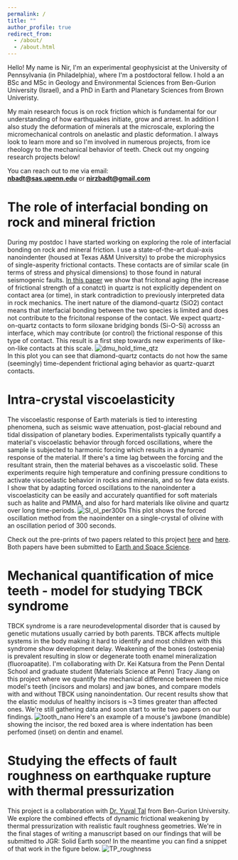 ```yaml
---
permalink: /
title: ""
author_profile: true
redirect_from: 
  - /about/
  - /about.html
---
```


Hello! My name is Nir, I'm an experimental geophysicist at the University of Pennsylvania (in Philadelphia), where I'm a postdoctoral fellow. I hold a an BSc and MSc in Geology and Environmental Sciences from Ben-Gurion University (Israel), and a PhD in Earth and Planetary Sciences from Brown Univeristy. 

My main research focus is on rock friction which is fundamental for our understanding of how earthquakes initiate, grow and arrest. In addition I also study the deformation of minerals at the microscale, exploring the micromechanical controls on anelastic and plastic deformation. I always look to learn more and so I'm involved in numerous projects, from ice rheology to the mechanical behavior of teeth. Check out my ongoing research projects below! 

You can reach out to me via email:<br> 
**nbadt@sas.upenn.edu**  or  **nirzbadt@gmail.com**


The role of interfacial bonding on rock and mineral friction
======
During my postdoc I have started working on exploring the role of interfacial bonding on rock and mineral friction. I use a state-of-the-art dual-axis nanoindenter (housed at Texas A&M University) to probe the microphysics of single-asperity frictional contacts. These contacts are of similar scale (in terms of stress and physical dimensions) to those found in natural seismogenic faults. [In this paper](https://agupubs.onlinelibrary.wiley.com/doi/full/10.1029/2023GL105471) we show that fricitonal aging (the increase of frictional strength of a conatct) in quartz is not explicitly dependent on contact area (or time), in stark contradiction to previously interpreted data in rock mechanics. The inert nature of the diamond-quartz (SiO2) contact means that interfacial bonding between the two species is limited and does not contribute to the fricitonal response of the contact. We expect quartz-on-quartz contacts to form siloxane bridging bonds (Si-O-Si) acrosss an interface, which may contribute (or control) the frictional response of this type of contact. This result is a first step towards new experiments of like-on-like contacts at this scale.
![dmu_hold_time_qtz](https://github.com/nzbadt/nzbadt.github.io/assets/96509780/6afafcfc-cb3b-461d-a7b6-96e1ef20aef0) <br>
In this plot you can see that diamond-quartz contacts do not how the same (seemingly) time-dependent frictional aging behavior as quartz-quarzt contacts. 


Intra-crystal viscoelasticity
======
The viscoelastic response of Earth materials is tied to interesting phenomena, such as seismic wave attenuation, post-glacial rebound and tidal dissipation of planetary bodies. Experimentalists typically quantify a material's viscoelastic behavior through forced oscillations, where the sample is subjected to harmonic forcing which results in a dynamic response of the material. If there's a time lag between the forcing and the resultant strain, then the material behaves as a viscoelastic solid. These experiments require high temperature and confining pressure conditions to activate viscoelastic behavior in rocks and minerals, and so few data exists. I show that by adapting forced oscillations to the nanoindenter a viscoelasticity can be easily and accurately quantified for soft materials such as halite and PMMA, and also for hard materials like olivine and quartz over long time-periods.
![SI_ol_per300s](https://github.com/nzbadt/nzbadt.github.io/assets/96509780/73f9d366-c66e-46f6-b22e-1f7afddfd304)
This plot shows the forced oscillation method from the naoindenter on a single-crystal of olivine with an oscillation period of 300 seconds.

Check out the pre-prints of two papers related to this project [here](https://arxiv.org/abs/2406.14707) and [here](https://arxiv.org/abs/2407.03533). Both papers have been submitted to [Earth and Space Science](https://agupubs.onlinelibrary.wiley.com/journal/23335084).


Mechanical quantification of mice teeth - model for studying TBCK syndrome
======
TBCK syndrome is a rare neurodevelopmental disorder that is caused by genetic mutations usually carried by both parents. TBCK affects multiple systems in the body making it hard to identify and most children with this syndrome show development delay. Weakening of the bones (osteopenia) is prevalent resulting in slow or degenerate tooth enamel mineralization (fluoroapatite). I'm collaborating with Dr. Kei Katsura from the Penn Dental School and graduate student (Materials Science at Penn) Tracy Jiang on this project where we quantify the mechanical difference between the mice model's teeth (incisors and molars) and jaw bones, and compare models with and without TBCK using nanoindentation. Our recent results show that the elastic modulus of healthy incisors is ~3 times greater than affected ones. We're still gathering data and soon start to write two papers on our findings.
![tooth_nano](https://github.com/nzbadt/nzbadt.github.io/assets/96509780/29869597-9fbd-45f6-ae55-fc193b7e97a7)
Here's an example of a mouse's jawbone (mandible) showing the incisor, the red boxed area is where indentation has been perfomed (inset) on dentin and enamel.

Studying the effects of fault roughness on earthquake rupture with thermal pressurization
======
This project is a collaboration with [Dr. Yuval Tal](https://ben-gurion.theopenscholar.com/yuval-tal) from Ben-Gurion University. We explore the combined effects of dynamic frictional weakening by thermal pressurization with realistic fault roughness geometries. We're in the final stages of writing a manuscript based on our findings that will be submitted to JGR: Solid Earth soon! In the meantime you can find a snippet of that work in the figure below.
![TP_roughness]()
